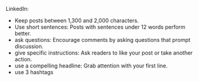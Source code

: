 LinkedIn:
* Keep posts between 1,300 and 2,000 characters. 
* Use short sentences: Posts with sentences under 12 words perform better. 
* ask questions: Encourage comments by asking questions that prompt discussion. 
* give specific instructions: Ask readers to like your post or take another action. 
* use a compelling headline: Grab attention with your first line. 
* use 3 hashtags

